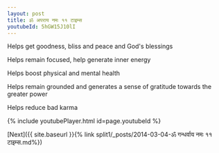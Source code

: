```yaml
---
layout: post
title: ॐ अपराय नमः ११ टाइम्स
youtubeId: 5hGW15J10lI
---
```

 
 
Helps get goodness, bliss and peace and God's blessings
 
Helps remain focused, help generate inner energy 
 
Helps boost physical and mental health 
 
Helps remain grounded and generates a sense of gratitude towards the greater power 
 
Helps reduce bad karma
 
 
 
 


{% include youtubePlayer.html id=page.youtubeId %}
 
[Next]({{ site.baseurl }}{% link  split1/_posts/2014-03-04-ॐ गन्धर्वाय नमः ११ टाइम्स.md%})
 
